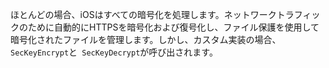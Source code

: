 
ほとんどの場合、iOSはすべての暗号化を処理します。ネットワークトラフィックのために自動的にHTTPSを暗号化および復号化し、ファイル保護を使用して暗号化されたファイルを管理します。しかし、カスタム実装の場合、 `SecKeyEncrypt`と` SecKeyDecrypt`が呼び出されます。
